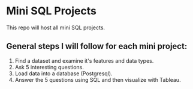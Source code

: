 # Mini SQL Projects

This repo will host all mini SQL projects.

## General steps I will follow for each mini project:
1. Find a dataset and examine it's features and data types.
2. Ask 5 interesting questions.
3. Load data into a database (Postgresql).
3. Answer the 5 questions using SQL and then visualize with Tableau.

